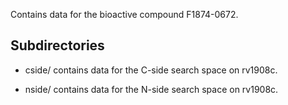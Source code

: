 Contains data for the bioactive compound F1874-0672.

## Subdirectories

- cside/ contains data for the C-side search space on rv1908c.

- nside/ contains data for the N-side search space on rv1908c.

